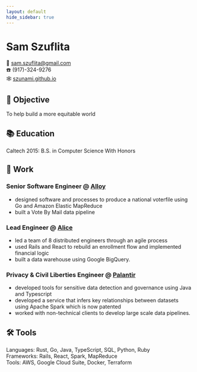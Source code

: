 ```yaml
---
layout: default
hide_sidebar: true
---
```


# Sam Szuflita

💌 [sam.szuflita@gmail.com](mailto:sam.szuflita@gmail.com)  
☎️ (917)-324-9276  
🕸️ [szunami.github.io](https://szunami.github.io)

## 🎯 Objective

To help build a more equitable world

## 📚 Education

Caltech 2015: B.S. in Computer Science With Honors

## 💼 Work

### Senior Software Engineer @ [Alloy](https://alloy.us/)

- designed software and processes to produce a national voterfile using Go and Amazon Elastic MapReduce
- built a Vote By Mail data pipeline

### Lead Engineer @ [Alice](https://www.thisisalice.com/)

- led a team of 8 distributed engineers through an agile process
- used Rails and React to rebuild an enrollment flow and implemented financial logic
- built a data warehouse using Google BigQuery.

### Privacy & Civil Liberties Engineer @ [Palantir](https://www.palantir.com/)

- developed tools for sensitive data detection and governance using Java and Typescript
- developed a service that infers key relationships between datasets using Apache Spark which is now patented
- worked with non-technical clients to develop large scale data pipelines.

## 🛠️ Tools

Languages: Rust, Go, Java, TypeScript, SQL, Python, Ruby  
Frameworks: Rails, React, Spark, MapReduce  
Tools: AWS, Google Cloud Suite, Docker, Terraform